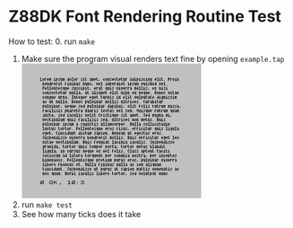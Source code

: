 # Z88DK Font Rendering Routine Test

How to test:
0. run `make`
1. Make sure the program visual renders text fine by opening `example.tap`
   ![](screenshot.png)
2. run `make test`
3. See how many ticks does it take